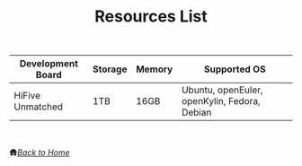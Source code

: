 <h1 align="center">Resources List</h1>

<br/>

| Development Board | Storage | Memory | Supported OS                                 |
| ----------------- | ------- | ------ | -------------------------------------------- |
| HiFive Unmatched  | 1TB     | 16GB   | Ubuntu, openEuler, openKylin, Fedora, Debian |

<br/>

🛖[_Back to Home_](./)

